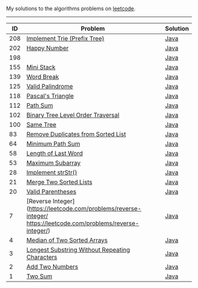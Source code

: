 My solutions to the algorithms problems on [leetcode](https://leetcode.com/).

---

ID|Problem|Solution
---|---|---
208|[Implement Trie (Prefix Tree)](https://leetcode.com/problems/implement-trie-prefix-tree/)|[Java](./algorithms/src/Trie.java)
202|[Happy Number](https://leetcode.com/problems/happy-number/)|[Java](./algorithms/src/happy_number/Solution.java)
198|[](https://leetcode.com/problems/house-robber/)|[Java](./algorithms/src/house_robber/Solution.java)
155|[Mini Stack](https://leetcode.com/problems/min-stack/)|[Java](./algorithms/src/MiniStack.java)
139|[Word Break](https://leetcode.com/problems/word-break/)|[Java](./algorithms/src/word_break/Solution.java)
125|[Valid Palindrome](https://leetcode.com/problems/valid-palindrome/)|[Java](./algorithms/src/valid_palindrome/Solution.java)
118|[Pascal's Triangle](https://leetcode.com/problems/pascals-triangle/)|[Java](./algorithms/src/pascals_triangle/Solution.java)
112|[Path Sum](https://leetcode.com/problems/path-sum/)|[Java](./algorithms/src/path_sum/Solution.java)
102|[Binary Tree Level Order Traversal](https://leetcode.com/problems/binary-tree-level-order-traversal/)|[Java](./algorithms/src/binary_tree_level_order_traversal/Solution.java)
100|[Same Tree](https://leetcode.com/problems/same_tree/)|[Java](./algorithms/src/same_tree/Solution.java)
83|[Remove Duplicates from Sorted List](https://leetcode.com/problems/remove-duplicates-from-sorted-list/)|[Java](./algorithms/src/remove_duplicates/Solution.java)
64|[Minimum Path Sum](https://leetcode.com/problems/minimum-path-sum/)|[Java](./algorithms/src/minimum_path_sum/Solution.java)
58|[Length of Last Word](https://leetcode.com/problems/length-of-last-word/)|[Java](./algorithms/src/length_of_last_word/Solution.java)
53|[Maximum Subarray](https://leetcode.com/problems/maximum-subarray/)|[Java](./algorithms/src/maximum_subarraySolution.java)
28|[Implement strStr()](https://leetcode.com/problems/implement-strstr/)|[Java](./algorithms/src/implement_strstr/Solution.java)
21|[Merge Two Sorted Lists](https://leetcode.com/problems/merge-two-sorted-lists/)|[Java](./algorithms/src/merge_two_sorted_lists/Solution.java)
20|[Valid Parentheses](https://leetcode.com/problems/valid-parentheses/)|[Java](./algorithms/src/valid_parentheses/Solution.java)
7|[Reverse Integer](https://leetcode.com/problems/reverse-integer/  https://leetcode.com/problems/reverse-integer/)|[Java](./algorithms/src/reverse_integer/Solution.java)
4|[Median of Two Sorted Arrays](https://leetcode.com/problems/median-of-two-sorted-arrays/)|[Java](./algorithms/src/median_of_two_sorted_arrays/Solution.java)
3|[Longest Substring Without Repeating Characters](https://leetcode.com/problems/longest-substring-without-repeating-characters/)|[Java](./algorithms/src/longest_substring_without_repeating_characters/Solution.java)
2|[Add Two Numbers](https://leetcode.com/problems/add-two-numbers/)|[Java](./algorithms/src/add_two_numbers/Solution.java)
1|[Two Sum](https://leetcode.com/problems/two-sum/)|[Java](./algorithms/src/two_sum/Solution.java)
